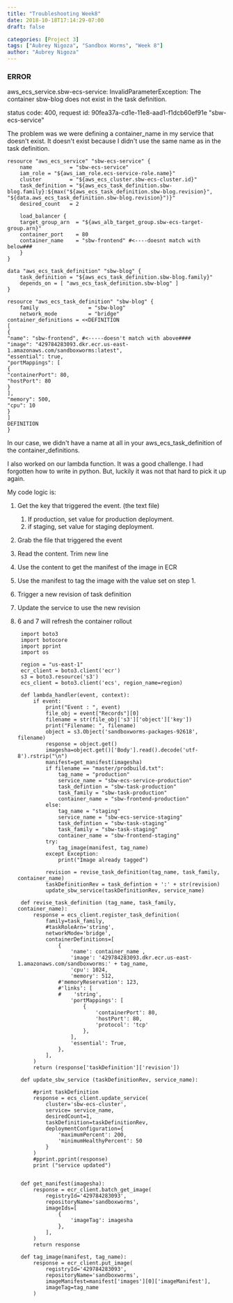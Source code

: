 ```yaml
---
title: "Troubleshooting Week8"
date: 2018-10-18T17:14:29-07:00
draft: false

categories: [Project 3]
tags: ["Aubrey Nigoza", "Sandbox Worms", "Week 8"]
author: "Aubrey Nigoza"
---
```



### ERROR ###
aws_ecs_service.sbw-ecs-service: InvalidParameterException: The container sbw-blog does not exist in the task definition.  

status code: 400, request id: 90fea37a-cd1e-11e8-aad1-f1dcb60ef91e "sbw-ecs-service"  

The problem was we were defining a container_name in my service that doesn't exist. It doesn't exist because I didn't use the same name as in the task definition.

    resource "aws_ecs_service" "sbw-ecs-service" {
	    name            = "sbw-ecs-service"
	    iam_role = "${aws_iam_role.ecs-service-role.name}"
	    cluster         = "${aws_ecs_cluster.sbw-ecs-cluster.id}"
	    task_definition = "${aws_ecs_task_definition.sbw-blog.family}:${max("${aws_ecs_task_definition.sbw-blog.revision}", "${data.aws_ecs_task_definition.sbw-blog.revision}")}"
	    desired_count   = 2
	
	    load_balancer {
	    target_group_arn  = "${aws_alb_target_group.sbw-ecs-target-group.arn}"
	    container_port    = 80
	    container_name    = "sbw-frontend" #<----doesnt match with below###
	    }
    }

    data "aws_ecs_task_definition" "sbw-blog" {
	    task_definition = "${aws_ecs_task_definition.sbw-blog.family}"
	    depends_on = [ "aws_ecs_task_definition.sbw-blog" ]
    }

    resource "aws_ecs_task_definition" "sbw-blog" {
	    family                = "sbw-blog"
	    network_mode          = "bridge"
    container_definitions = <<DEFINITION
    [
    {
    "name": "sbw-frontend", #<-----doesn't match with above####
    "image": "429784283093.dkr.ecr.us-east-1.amazonaws.com/sandboxworms:latest",
    "essential": true,
    "portMappings": [
    {
    "containerPort": 80,
    "hostPort": 80
    }
    ],
    "memory": 500,
    "cpu": 10
    }
    ]
    DEFINITION
    }

In our case, we didn't have a name at all in your aws_ecs_task_definition of the container_definitions.


I also worked on our lambda function. It was a good challenge. I had forgotten how to write in python. But, luckily it was not that hard to pick it up again.

My code logic is:

1. Get the key that triggered the event. (the text file)
	1. If production, set value for production deployment.
	2. if staging, set value for staging deployment.
2. Grab the file that triggered the event
3. Read the content. Trim new line
4. Use the content to get the manifest of the image in ECR
5. Use the manifest to tag the image with the value set on step 1.
6. Trigger a new revision of task definition
7. Update the service to use the new revision
8. 6 and 7 will refresh the container rollout  


		import boto3
		import botocore
		import pprint
		import os
		
		region = "us-east-1"
		ecr_client = boto3.client('ecr')
		s3 = boto3.resource('s3')
		ecs_client = boto3.client('ecs', region_name=region)
		
		def lambda_handler(event, context):
		    if event:
		        print("Event : ", event)
		        file_obj = event["Records"][0]
		        filename = str(file_obj['s3']['object']['key'])
		        print("Filename: ", filename)
		        object = s3.Object('sandboxworms-packages-92618', filename)
		        response = object.get()
		        imagesha=object.get()['Body'].read().decode('utf-8').rstrip("\n")
		        manifest=get_manifest(imagesha)
		        if filename == "master/prodbuild.txt":
		            tag_name = "production"
		            service_name = "sbw-ecs-service-production"
		            task_defintion = "sbw-task-production"
		            task_family = "sbw-task-production"
		            container_name = "sbw-frontend-production"
		        else:
		            tag_name = "staging"
		            service_name = "sbw-ecs-service-staging"
		            task_defintion = "sbw-task-staging"
		            task_family = "sbw-task-staging"
		            container_name = "sbw-frontend-staging"
		        try:
		            tag_image(manifest, tag_name)
		        except Exception:
		            print("Image already tagged")
		        
		        revision = revise_task_definition(tag_name, task_family, container_name)
		        taskDefinitionRev = task_defintion + ':' + str(revision)
		        update_sbw_service(taskDefinitionRev, service_name)
		
		def revise_task_definition (tag_name, task_family, container_name): 
		    response = ecs_client.register_task_definition(
		        family=task_family,
		        #taskRoleArn='string',
		        networkMode='bridge',
		        containerDefinitions=[
		            {
		                'name': container_name ,
		                'image': '429784283093.dkr.ecr.us-east-1.amazonaws.com/sandboxworms:' + tag_name,
		                'cpu': 1024,
		                'memory': 512,
		            #'memoryReservation': 123,
		            #'links': [
		            #    'string',
		                'portMappings': [
		                    {
		                        'containerPort': 80,
		                        'hostPort': 80,
		                        'protocol': 'tcp'
		                    },
		                ],
		                'essential': True,
		            },
		        ],
		    )
		    return (response['taskDefinition']['revision'])
		    
		def update_sbw_service (taskDefinitionRev, service_name):
		        
		    #print taskDefinition
		    response = ecs_client.update_service(
		        cluster='sbw-ecs-cluster',
		        service= service_name,
		        desiredCount=1,
		        taskDefinition=taskDefinitionRev,
		        deploymentConfiguration={
		            'maximumPercent': 200,
		            'minimumHealthyPercent': 50
		        }
		    )
		    #pprint.pprint(response)
		    print ("service updated")
		
		
		def get_manifest(imagesha):
		    response = ecr_client.batch_get_image(
		        registryId='429784283093',
		        repositoryName='sandboxworms',
		        imageIds=[
		            {
		                'imageTag': imagesha
		            },
		        ],
		    )
		    return response
		    
		def tag_image(manifest, tag_name):
		    response = ecr_client.put_image(
		        registryId='429784283093',
		        repositoryName='sandboxworms',
		        imageManifest=manifest['images'][0]['imageManifest'],
		        imageTag=tag_name
		    )    


